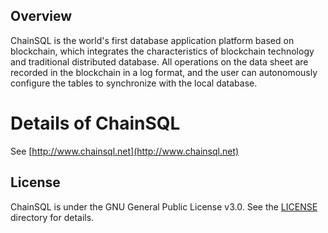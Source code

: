 ## Overview

ChainSQL is the world's first database application platform based on blockchain, which integrates the characteristics of blockchain technology and traditional distributed database. All operations on the data sheet are recorded in the blockchain in a log format, and the user can autonomously configure the tables to synchronize with the local database.


# Details of ChainSQL

See [http://www.chainsql.net](http://www.chainsql.net)

## License

ChainSQL is under the GNU General Public License v3.0. See the [LICENSE](./License) directory for details.
